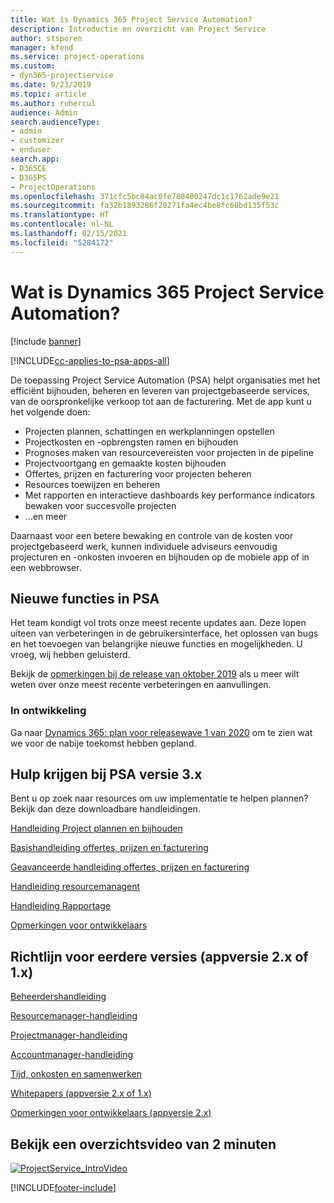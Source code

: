 ```yaml
---
title: Wat is Dynamics 365 Project Service Automation?
description: Introductie en overzicht van Project Service
author: stsporen
manager: kfend
ms.service: project-operations
ms.custom:
- dyn365-projectservice
ms.date: 9/23/2019
ms.topic: article
ms.author: ruhercul
audience: Admin
search.audienceType:
- admin
- customizer
- enduser
search.app:
- D365CE
- D365PS
- ProjectOperations
ms.openlocfilehash: 371cfc5bc04ac0fe780400247dc1c1762ade9e21
ms.sourcegitcommit: fa32b1893286f20271fa4ec4be8fc68bd135f53c
ms.translationtype: HT
ms.contentlocale: nl-NL
ms.lasthandoff: 02/15/2021
ms.locfileid: "5284172"
---
```

# <a name="what-is-dynamics-365-project-service-automation"></a>Wat is Dynamics 365 Project Service Automation?

[!include [banner](../includes/psa-now-project-operations.md)]

[!INCLUDE[cc-applies-to-psa-apps-all](../includes/cc-applies-to-psa-apps-all.md)]

De toepassing Project Service Automation (PSA) helpt organisaties met het efficiënt bijhouden, beheren en leveren van projectgebaseerde services, van de oorspronkelijke verkoop tot aan de facturering. Met de app kunt u het volgende doen:

- Projecten plannen, schattingen en werkplanningen opstellen
- Projectkosten en -opbrengsten ramen en bijhouden
- Prognoses maken van resourcevereisten voor projecten in de pipeline
- Projectvoortgang en gemaakte kosten bijhouden
- Offertes, prijzen en facturering voor projecten beheren
- Resources toewijzen en beheren
- Met rapporten en interactieve dashboards key performance indicators bewaken voor succesvolle projecten
- ...en meer

Daarnaast voor een betere bewaking en controle van de kosten voor projectgebaseerd werk, kunnen individuele adviseurs eenvoudig projecturen en -onkosten invoeren en bijhouden op de mobiele app of in een webbrowser.

## <a name="whats-new-in-psa"></a>Nieuwe functies in PSA
Het team kondigt vol trots onze meest recente updates aan. Deze lopen uiteen van verbeteringen in de gebruikersinterface, het oplossen van bugs en het toevoegen van belangrijke nieuwe functies en mogelijkheden. U vroeg, wij hebben geluisterd.

Bekijk de [opmerkingen bij de release van oktober 2019](https://docs.microsoft.com/dynamics365-release-plan/2019wave2/index) als u meer wilt weten over onze meest recente verbeteringen en aanvullingen.

### <a name="in-development"></a>In ontwikkeling
Ga naar [Dynamics 365: plan voor releasewave 1 van 2020](https://docs.microsoft.com/dynamics365-release-plan/2020wave1/index) om te zien wat we voor de nabije toekomst hebben gepland.

## <a name="get-help-with-psa-version-3x"></a>Hulp krijgen bij PSA versie 3.x
Bent u op zoek naar resources om uw implementatie te helpen plannen? Bekijk dan deze downloadbare handleidingen.

 [Handleiding Project plannen en bijhouden](../psa/implementation-guides/project-planning-tracking.md)

 [Basishandleiding offertes, prijzen en facturering](../psa/implementation-guides/begin-quoting-pricing-billing.md)

 [Geavanceerde handleiding offertes, prijzen en facturering](../psa/implementation-guides/adv-quoting-pricing-billing.md)

 [Handleiding resourcemanagent](../psa/implementation-guides/resource-management-guide.md)

 [Handleiding Rapportage](../psa/implementation-guides/reporting-guide.md)

 [Opmerkingen voor ontwikkelaars](../psa/developer-guides/overview-dev-notes-v3.x.md)

## <a name="guidance-for-earlier-versions-app-version-2x-or-1x"></a>Richtlijn voor eerdere versies (appversie 2.x of 1.x)
 [Beheerdershandleiding](../psa/admin-guide.md)

 [Resourcemanager-handleiding](../psa/resource-manager-guide.md)

 [Projectmanager-handleiding](../psa/project-manager-guide.md)

 [Accountmanager-handleiding](../psa/account-manager-guide.md)

 [Tijd, onkosten en samenwerken](../psa/time-expense-collaboration-guide.md)

 [Whitepapers (appversie 2.x of 1.x)](../psa/white-papers.md)

 [Opmerkingen voor ontwikkelaars (appversie 2.x)](../psa/developer-guides/add-custom-qoi-forms-v2.x.md)

 ## <a name="watch-a-2-minute-overview-video"></a>Bekijk een overzichtsvideo van 2 minuten
 <a name="heroArea"></a> [![ProjectService_IntroVideo](../psa/media/project-service-intro-video.png "ProjectService_IntroVideo")](https://go.microsoft.com/fwlink/p/?LinkId=799457)




[!INCLUDE[footer-include](../includes/footer-banner.md)]